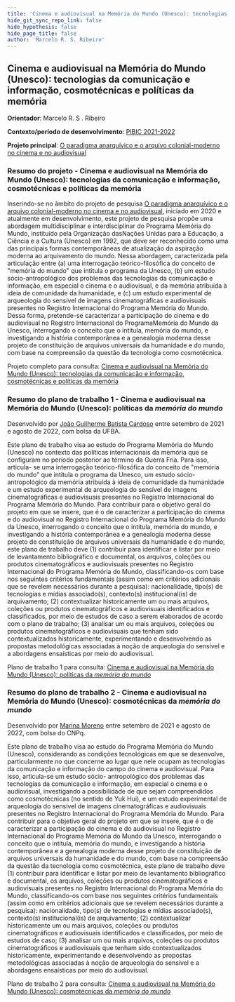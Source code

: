 ```yaml
---
title: 'Cinema e audiovisual na Memória do Mundo (Unesco): tecnologias da comunicação e informação, cosmotécnicas e políticas da memória'
hide_git_sync_repo_link: false
hide_hypothesis: false
hide_page_title: false
author: 'Marcelo R. S. Ribeiro'
---
```


## Cinema e audiovisual na Memória do Mundo (Unesco): tecnologias da comunicação e informação, cosmotécnicas e políticas da memória

**Orientador**: Marcelo R. S . Ribeiro

**Contexto/período de desenvolvimento**: [PIBIC 2021-2022](/atividades/2021-edital-iniciacao-cientifica)

**Projeto principal**: [O paradigma anarquívico e o arquivo colonial-moderno no cinema e no audiovisual](/projetos/pesquisa/o-paradigma-anarquivico)

### Resumo do projeto - Cinema e audiovisual na Memória do Mundo (Unesco): tecnologias da comunicação e informação, cosmotécnicas e políticas da memória

Inserindo-se no âmbito do projeto de pesquisa [O paradigma anarquívico e o arquivo colonial-moderno no cinema e no audiovisual](/projetos/pesquisa/o-paradigma-anarquivico), iniciado em 2020 e atualmente em desenvolvimento, este projeto de pesquisa propõe uma abordagem multidisciplinar e interdisciplinar do Programa Memória do Mundo, instituído pela Organização dasNações Unidas para a Educação, a Ciência e a Cultura (Unesco) em 1992, que deve ser reconhecido como uma das principais formas contemporâneas de atualização da aspiração moderna ao arquivamento do mundo. Nessa abordagem, caracterizada pela articulação entre (a) uma interrogação teórico-filosófica do conceito de "memória do mundo" que intitula o programa da Unesco, (b) um estudo sócio-antropológico dos problemas das tecnologias da comunicação e informação, em especial o cinema e o audiovisual, e da memória atribuída à ideia de comunidade da humanidade, e (c) um estudo experimental de arqueologia do sensível de imagens cinematográficas e audiovisuais presentes no Registro Internacional do Programa Memória do Mundo. Dessa forma, pretende-se caracterizar a participação do cinema e do audiovisual no Registro Internacional do ProgramaMemória do Mundo da Unesco, interrogando o conceito que o intitula, memória do mundo, e investigando a história contemporânea e a genealogia moderna desse projeto de constituição de arquivos universais da humanidade e do mundo, com base na compreensão da questão da tecnologia como cosmotécnica.

Projeto completo para consulta: [Cinema e audiovisual na Memória do Mundo (Unesco): tecnologias da comunicação e informação, cosmotécnicas e políticas da memória](Projeto_Cinema_e_audiovisual_na_Memória_do_Mundo_Unesco.pdf)

### Resumo do plano de trabalho 1 - Cinema e audiovisual na Memória do Mundo (Unesco): políticas da _memória do mundo_

Desenvolvido por [João Guilherme Batista Cardoso](/quem-somos/integrantes/joao-guilherme-cardoso) entre setembro de 2021 e agosto de 2022, com bolsa da UFBA.

Este plano de trabalho visa ao estudo do Programa Memória do Mundo (Unesco) no contexto das políticas internacionais da memória que se configuram no período posterior ao término da Guerra Fria. Para isso, articula- se uma interrogação teórico-filosófica do conceito de "memória do mundo" que intitula o programa da Unesco, um estudo sócio-antropológico da memória atribuída à ideia de comunidade da humanidade e um estudo experimental de arqueologia do sensível de imagens cinematográficas e audiovisuais presentes no Registro Internacional do Programa Memória do Mundo. Para contribuir para o objetivo geral do projeto em que se insere, que é o de caracterizar a participação do cinema e do audiovisual no Registro Internacional do Programa Memória do Mundo da Unesco, interrogando o conceito que o intitula, memória do mundo, e investigando a história contemporânea e a genealogia moderna desse projeto de constituição de arquivos universais da humanidade e do mundo, este plano de trabalho deve (1) contribuir para identificar e listar por meio de levantamento bibliográfico e documental, os arquivos, coleções ou produtos cinematográficos e audiovisuais presentes no Registro Internacional do Programa Memória do Mundo, classificando-os com base nos seguintes critérios fundamentais (assim como em critérios adicionais que se revelem necessários durante a pesquisa): nacionalidade, tipo(s) de tecnologias e mídias associado(s), contexto(s) institucional(is) de arquivamento; (2) contextualizar historicamente um ou mais arquivos, coleções ou produtos cinematográficos e audiovisuais identificados e classificados, por meio de estudos de caso a serem elaborados de acordo com o plano de trabalho; (3) analisar um ou mais arquivos, coleções ou produtos cinematográficos e audiovisuais que tenham sido contextualizados historicamente, experimentando e desenvolvendo as propostas metodológicas associadas à noção de arqueologia do sensível e a abordagens ensaísticas por meio do audiovisual.

Plano de trabalho 1 para consulta: [Cinema e audiovisual na Memória do Mundo (Unesco): políticas da _memória do mundo_](Plano_de_trabalho_1_-_Políticas_da_memória_do_mundo.pdf)

### Resumo do plano de trabalho 2 - Cinema e audiovisual na Memória do Mundo (Unesco): cosmotécnicas da _memória do mundo_

Desenvolvido por [Marina Moreno](/quem-somos/integrantes/marina-moreno) entre setembro de 2021 e agosto de 2022, com bolsa do CNPq.

Este plano de trabalho visa ao estudo do Programa Memória do Mundo (Unesco), considerando as condições tecnológicas em que se desenvolve, particularmente no que concerne ao lugar que nele ocupam as tecnologias da comunicação e informação do campo do cinema e audiovisual. Para isso, articula-se um estudo sócio- antropológico dos problemas das tecnologias da comunicação e informação, em especial o cinema e o audiovisual, investigando a possibilidade de que sejam compreendidos como cosmotécnicas (no sentido de Yuk Hui), e um estudo experimental de arqueologia do sensível de imagens cinematográficas e audiovisuais presentes no Registro Internacional do Programa Memória do Mundo. Para contribuir para o objetivo geral do projeto em que se insere, que é o de caracterizar a participação do cinema e do audiovisual no Registro Internacional do Programa Memória do Mundo da Unesco, interrogando o conceito que o intitula, memória do mundo, e investigando a história contemporânea e a genealogia moderna desse projeto de constituição de arquivos universais da humanidade e do mundo, com base na compreensão da questão da tecnologia como cosmotécnica, este plano de trabalho deve (1) contribuir para identificar e listar por meio de levantamento bibliográfico e documental, os arquivos, coleções ou produtos cinematográficos e audiovisuais presentes no Registro Internacional do Programa Memória do Mundo, classificando-os com base nos seguintes critérios fundamentais (assim como em critérios adicionais que se revelem necessários durante a pesquisa): nacionalidade, tipo(s) de tecnologias e mídias associado(s), contexto(s) institucional(is) de arquivamento; (2) contextualizar historicamente um ou mais arquivos, coleções ou produtos cinematográficos e audiovisuais identificados e classificados, por meio de estudos de caso; (3) analisar um ou mais arquivos, coleções ou produtos cinematográficos e audiovisuais que tenham sido contextualizados historicamente, experimentando e desenvolvendo as propostas metodológicas associadas à noção de arqueologia do sensível e a abordagens ensaísticas por meio do audiovisual.

Plano de trabalho 2 para consulta: [Cinema e audiovisual na Memória do Mundo (Unesco): cosmotécnicas da _memória do mundo_](Plano_de_trabalho_2_-_Cosmotécnicas_da_memória_do_mundo.pdf)